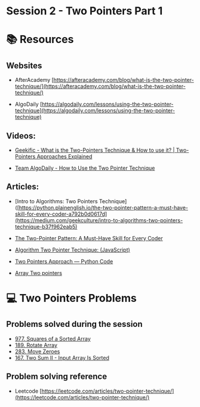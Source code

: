 # Session 2 - Two Pointers Part 1

# 📚 Resources

## Websites

* AfterAcademy [https://afteracademy.com/blog/what-is-the-two-pointer-technique/](https://afteracademy.com/blog/what-is-the-two-pointer-technique/)

* AlgoDaily [https://algodaily.com/lessons/using-the-two-pointer-technique](https://algodaily.com/lessons/using-the-two-pointer-technique)

## Videos:

* [Geekific - What is the Two-Pointers Technique & How to use it? | Two-Pointers Approaches Explained](https://www.youtube.com/watch?v=VEPCm3BCtik)

* [Team AlgoDaily - How to Use the Two Pointer Technique](https://www.youtube.com/watch?v=-gjxg6Pln50)


## Articles:

* [Intro to Algorithms: Two Pointers Technique]([https://python.plainenglish.io/the-two-pointer-pattern-a-must-have-skill-for-every-coder-a792b0d0617d](https://medium.com/geekculture/intro-to-algorithms-two-pointers-technique-b37f962eab5)

* [The Two-Pointer Pattern: A Must-Have Skill for Every Coder](https://python.plainenglish.io/the-two-pointer-pattern-a-must-have-skill-for-every-coder-a792b0d0617d)

* [Algorithm Two Pointer Technique: (JavaScript)](https://medium.com/@kevinlai76/algorithm-two-pointer-technique-a27103ed7ea1)

* [Two Pointers Approach — Python Code](https://towardsdatascience.com/two-pointer-approach-python-code-f3986b602640)

* [Array Two pointers](https://medium.com/analytics-vidhya/array-two-pointers-4b8d62d2b8a)

# 💻 Two Pointers Problems

## Problems solved during the session

* [977. Squares of a Sorted Array](https://leetcode.com/problems/squares-of-a-sorted-array/?envType=study-plan&id=algorithm-i)
* [189. Rotate Array](https://leetcode.com/problems/rotate-array/?envType=study-plan&id=algorithm-i)
* [283. Move Zeroes](https://leetcode.com/problems/move-zeroes/?envType=study-plan&id=algorithm-i)
* [167. Two Sum II - Input Array Is Sorted](https://leetcode.com/problems/two-sum-ii-input-array-is-sorted/?envType=study-plan&id=algorithm-i)

## Problem solving reference
* Leetcode [https://leetcode.com/articles/two-pointer-technique/](https://leetcode.com/articles/two-pointer-technique/)

